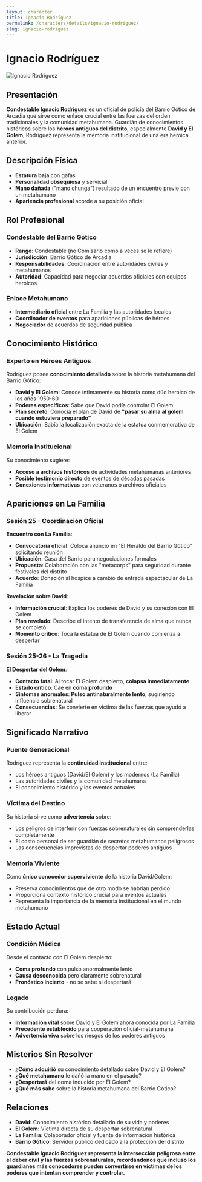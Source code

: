 ```yaml
---
layout: character
title: Ignacio Rodríguez
permalink: /characters/details/ignacio-rodriguez/
slug: ignacio-rodriguez
---
```


# Ignacio Rodríguez

<div class="character-photo">
  <img src="{{ site.baseurl }}/assets/img/characters/basteignacio-rodriguezt.png" alt="Ignacio Rodríguez" />
</div>

## Presentación
**Condestable Ignacio Rodríguez** es un oficial de policía del Barrio Gótico de Arcadia que sirve como enlace crucial entre las fuerzas del orden tradicionales y la comunidad metahumana. Guardián de conocimientos históricos sobre los **héroes antiguos del distrito**, especialmente **David y El Golem**, Rodríguez representa la memoria institucional de una era heroica anterior.

## Descripción Física
- **Estatura baja** con gafas
- **Personalidad obsequiosa** y servicial
- **Mano dañada** ("mano chunga") resultado de un encuentro previo con un metahumano
- **Apariencia profesional** acorde a su posición oficial

## Rol Profesional
### **Condestable del Barrio Gótico**
- **Rango**: Condestable (no Comisario como a veces se le refiere)
- **Jurisdicción**: Barrio Gótico de Arcadia
- **Responsabilidades**: Coordinación entre autoridades civiles y metahumanos
- **Autoridad**: Capacidad para negociar acuerdos oficiales con equipos heroicos

### **Enlace Metahumano**
- **Intermediario oficial** entre La Familia y las autoridades locales
- **Coordinador de eventos** para apariciones públicas de héroes
- **Negociador** de acuerdos de seguridad pública

## Conocimiento Histórico
### **Experto en Héroes Antiguos**
Rodríguez posee **conocimiento detallado** sobre la historia metahumana del Barrio Gótico:
- **David y El Golem**: Conoce íntimamente su historia como dúo heroico de los años 1950-60
- **Poderes específicos**: Sabe que David podía controlar El Golem
- **Plan secreto**: Conocía el plan de David de **"pasar su alma al golem cuando estuviera preparado"**
- **Ubicación**: Sabía la localización exacta de la estatua conmemorativa de El Golem

### **Memoria Institucional**
Su conocimiento sugiere:
- **Acceso a archivos históricos** de actividades metahumanas anteriores
- **Posible testimonio directo** de eventos de décadas pasadas
- **Conexiones informativas** con veteranos o archivos oficiales

## Apariciones en La Familia

### **Sesión 25 - Coordinación Oficial**
**Encuentro con La Familia**:
- **Convocatoria oficial**: Coloca anuncio en "El Heraldo del Barrio Gótico" solicitando reunión
- **Ubicación**: Casa del Barrio para negociaciones formales
- **Propuesta**: Colaboración con las "metacorps" para seguridad durante festivales del distrito
- **Acuerdo**: Donación al hospice a cambio de entrada espectacular de La Familia

**Revelación sobre David**:
- **Información crucial**: Explica los poderes de David y su conexión con El Golem
- **Plan revelado**: Describe el intento de transferencia de alma que nunca se completó
- **Momento crítico**: Toca la estatua de El Golem cuando comienza a despertar

### **Sesión 25-26 - La Tragedia**
**El Despertar del Golem**:
- **Contacto fatal**: Al tocar El Golem despierto, **colapsa inmediatamente**
- **Estado crítico**: Cae en **coma profundo**
- **Síntomas anormales**: **Pulso antinaturalmente lento**, sugiriendo influencia sobrenatural
- **Consecuencias**: Se convierte en víctima de las fuerzas que ayudó a liberar

## Significado Narrativo
### **Puente Generacional**
Rodríguez representa la **continuidad institucional** entre:
- Los héroes antiguos (David/El Golem) y los modernos (La Familia)
- Las autoridades civiles y la comunidad metahumana
- El conocimiento histórico y los eventos actuales

### **Víctima del Destino**
Su historia sirve como **advertencia** sobre:
- Los peligros de interferir con fuerzas sobrenaturales sin comprenderlas completamente
- El costo personal de ser guardián de secretos metahumanos peligrosos
- Las consecuencias imprevistas de despertar poderes antiguos

### **Memoria Viviente**
Como **único conocedor superviviente** de la historia David/Golem:
- Preserva conocimientos que de otro modo se habrían perdido
- Proporciona contexto histórico crucial para eventos actuales
- Representa la importancia de la memoria institucional en el mundo metahumano

## Estado Actual
### **Condición Médica**
Desde el contacto con El Golem despierto:
- **Coma profundo** con pulso anormalmente lento
- **Causa desconocida** pero claramente sobrenatural
- **Pronóstico incierto** - no se sabe si despertará

### **Legado**
Su contribución perdura:
- **Información vital** sobre David y El Golem ahora conocida por La Familia
- **Precedente establecido** para cooperación oficial-metahumana
- **Advertencia viva** sobre los riesgos de los poderes antiguos

## Misterios Sin Resolver
- **¿Cómo adquirió** su conocimiento detallado sobre David y El Golem?
- **¿Qué metahumano** le dañó la mano en el pasado?
- **¿Despertará** del coma inducido por El Golem?
- **¿Qué más sabe** sobre la historia metahumana del Barrio Gótico?

## Relaciones
- **David**: Conocimiento histórico detallado de su vida y poderes
- **El Golem**: Víctima directa de su despertar sobrenatural
- **La Familia**: Colaborador oficial y fuente de información histórica
- **Barrio Gótico**: Servidor público dedicado a la protección del distrito

**Condestable Ignacio Rodríguez representa la intersección peligrosa entre el deber civil y las fuerzas sobrenaturales, recordándonos que incluso los guardianes más conocedores pueden convertirse en víctimas de los poderes que intentan comprender y controlar.**